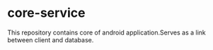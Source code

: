 # core-service
This repository contains core of android application.Serves as a link between client and database.
